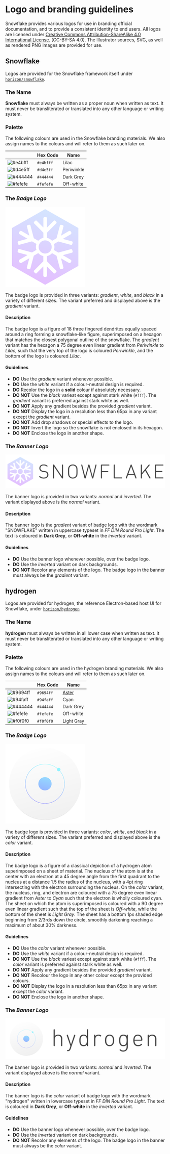 
# Logo and branding guidelines

Snowflake provides various logos for use in branding official documentation, and to provide a consistent identity to end users. All logos are licensed under [Creative Commons Attribution-ShareAlike 4.0 International License.](http://creativecommons.org/licenses/by-sa/4.0/) (CC-BY-SA 4.0). The Illustrator sources, SVG, as well as rendered PNG images are provided for use. 

## Snowflake
Logos are provided for the Snowflake framework itself under [`horizon/snowflake`](horizon/snowflake).

### The Name
**Snowflake** must always be written as a proper noun when written as text. It must never be transliterated or translated into any other language or writing system.

### Palette
The following colours are used in the Snowflake branding materials. We also assign names to the colours and will refer to them as such later on.

| |Hex Code|Name|
|-|--------|----|
|![#e4bfff](https://dummyimage.com/16x16/e4bfff.gif&text=+)|`#e4bfff`|Lilac|
|![#d4e5ff](https://dummyimage.com/16x16/d4e5ff.gif&text=+)|`#d4e5ff`|Periwinkle|
|![#444444](https://dummyimage.com/16x16/444444.gif&text=+)|`#444444`|Dark Grey|
|![#fefefe](https://dummyimage.com/16x16/fefefe.gif&text=+)|`#fefefe`|Off-white|

### The *Badge Logo*
![badge-snowflake]

The badge logo is provided in three variants: *gradient*, *white*, and *black* in a variety of different sizes. The variant preferred and displayed above is the *gradient* variant.

#### Description
The badge logo is a figure of 18 three fingered dendrites equally spaced around a ring forming a snowflake-like figure, superimposed on a hexagon that matches the closest polygonal outline of the snowflake. The *gradient* variant has the hexagon a 75 degree even linear gradient from *Periwinkle* to *Lilac*, such that the very top of the logo is coloured *Periwinkle*, and the bottom of the logo is coloured *Lilac*. 

#### Guidelines

* **DO** Use the *gradient* variant whenever possible.
* **DO** Use the *white* variant if a colour-neutral design is required.
* **DO** Recolor the logo in a **solid** colour if absolutely necessary.
* **DO NOT** Use the *black* varieat except against stark white (`#fff`). The *gradient* variant is preferred against stark white as well.
* **DO NOT** Apply any gradient besides the provided *gradient* variant.
* **DO NOT** Display the logo in a resolution less than 65px in any variant except the *gradient* variant.
* **DO NOT** Add drop shadows or special effects to the logo.
* **DO NOT** Invert the logo so the snowflake is not enclosed in its hexagon.
* **DO NOT** Enclose the logo in another shape.

### The *Banner Logo*
![banner-snowflake]

The banner logo is provided in two variants: *normal* and *inverted*. The variant displayed above is the *normal* variant.

#### Description
The banner logo is the *gradient* variant of badge logo with the wordmark "SNOWFLAKE" written in uppercase typeset in *FF DIN Round Pro Light*. The text is coloured in **Dark Grey**, or **Off-white** in the *inverted* variant.

#### Guidelines

* **DO** Use the banner logo whenever possible, over the badge logo.
* **DO** Use the *inverted* variant on dark backgrounds.
* **DO NOT** Recolor any elements of the logo. The badge logo in the banner must always be the *gradient* variant.

## hydrogen
Logos are provided for hydrogen, the reference Electron-based host UI for Snowflake, under [`horizon/hydrogen`](horizon/hydrogen)

### The Name
**hydrogen** must always be written in all lower case when written as text. It must never be transliterated or translated into any other language or writing system.

### Palette
The following colours are used in the hydrogen branding materials. We also assign names to the colours and will refer to them as such later on.

| |Hex Code|Name|
|-|--------|----|
|![#9694ff](https://dummyimage.com/16x16/9694ff.gif&text=+)|`#9694ff`|[Aster](https://irocore.com/shion-iro/)|
|![#94faff](https://dummyimage.com/16x16/94faff.gif&text=+)|`#94faff`|Cyan|
|![#444444](https://dummyimage.com/16x16/444444.gif&text=+)|`#444444`|Dark Grey|
|![#fefefe](https://dummyimage.com/16x16/fefefe.gif&text=+)|`#fefefe`|Off-white|
|![#f0f0f0](https://dummyimage.com/16x16/f0f0f0.gif&text=+)|`#f0f0f0`|Light Gray|


### The *Badge Logo*
![badge-hydrogen]

The badge logo is provided in three variants: *color*, *white*, and *black* in a variety of different sizes. The variant preferred and displayed above is the *color* variant.

#### Description
The badge logo is a figure of a classical depiction of a hydrogen atom superimposed on a sheet of material. The nucleus of the atom is at the center with an electron at a 45 degree angle from the first quadrant to the nucleus at a distance 1.5 the radius of the nucleus, with a 4pt ring intersecting with the electron surrounding the nucleus. On the *color* variant, the nucleus, ring, and electron are coloured with a 75 degree even linear gradient from *Aster* to *Cyan* such that the electron is wholly coloured cyan. The sheet on which the atom is superimposed is coloured with a 90 degree even linear gradient such that the top of the sheet is *Off-white*, while the bottom of the sheet is *Light Gray*. The sheet has a bottom 1px shaded edge beginning from 2/3rds down the circle, smoothly darkening reaching a maximum of about 30% darkness.

#### Guidelines

* **DO** Use the *color* variant whenever possible.
* **DO** Use the *white* variant if a colour-neutral design is required.
* **DO NOT** Use the *black* varieat except against stark white (`#fff`). The *color* variant is preferred against stark white as well.
* **DO NOT** Apply any gradient besides the provided *gradient* variant.
* **DO NOT** Recolour the logo in any other colour except the provided colours.
* **DO NOT** Display the logo in a resolution less than 65px in any variant except the *color* variant.
* **DO NOT** Enclose the logo in another shape.


### The *Banner Logo*
![banner-hydrogen]

The banner logo is provided in two variants: *normal* and *inverted*. The variant displayed above is the *normal* variant.

#### Description
The banner logo is the *color* variant of badge logo with the wordmark "hydrogen" written in lowercase typeset in *FF DIN Round Pro Light*. The text is coloured in **Dark Grey**, or **Off-white** in the *inverted* variant.

#### Guidelines

* **DO** Use the banner logo whenever possible, over the badge logo.
* **DO** Use the *inverted* variant on dark backgrounds.
* **DO NOT** Recolor any elements of the logo. The badge logo in the banner must always be the *color* variant.

[badge-snowflake]: horizon/snowflake/exports/Logo-Badge@250px.png "Snowflake Badge"
[banner-snowflake]: horizon/snowflake/exports/Logo-Logotype@500px.png "Snowflake Banner"
[badge-hydrogen]: horizon/hydrogen/exports/Logo-Badge@250px.png "hydrogen Badge"
[banner-hydrogen]: horizon/hydrogen/exports/Logo-Logotype@500px.png "hydrogen Banner"
